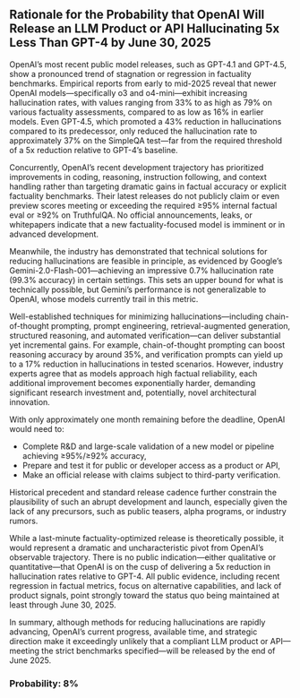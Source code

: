 ## Rationale for the Probability that OpenAI Will Release an LLM Product or API Hallucinating 5x Less Than GPT-4 by June 30, 2025

OpenAI’s most recent public model releases, such as GPT-4.1 and GPT-4.5, show a pronounced trend of stagnation or regression in factuality benchmarks. Empirical reports from early to mid-2025 reveal that newer OpenAI models—specifically o3 and o4-mini—exhibit increasing hallucination rates, with values ranging from 33% to as high as 79% on various factuality assessments, compared to as low as 16% in earlier models. Even GPT-4.5, which promoted a 43% reduction in hallucinations compared to its predecessor, only reduced the hallucination rate to approximately 37% on the SimpleQA test—far from the required threshold of a 5x reduction relative to GPT-4’s baseline.

Concurrently, OpenAI’s recent development trajectory has prioritized improvements in coding, reasoning, instruction following, and context handling rather than targeting dramatic gains in factual accuracy or explicit factuality benchmarks. Their latest releases do not publicly claim or even preview scores meeting or exceeding the required ≥95% internal factual eval or ≥92% on TruthfulQA. No official announcements, leaks, or whitepapers indicate that a new factuality-focused model is imminent or in advanced development.

Meanwhile, the industry has demonstrated that technical solutions for reducing hallucinations are feasible in principle, as evidenced by Google’s Gemini-2.0-Flash-001—achieving an impressive 0.7% hallucination rate (99.3% accuracy) in certain settings. This sets an upper bound for what is technically possible, but Gemini’s performance is not generalizable to OpenAI, whose models currently trail in this metric.

Well-established techniques for minimizing hallucinations—including chain-of-thought prompting, prompt engineering, retrieval-augmented generation, structured reasoning, and automated verification—can deliver substantial yet incremental gains. For example, chain-of-thought prompting can boost reasoning accuracy by around 35%, and verification prompts can yield up to a 17% reduction in hallucinations in tested scenarios. However, industry experts agree that as models approach high factual reliability, each additional improvement becomes exponentially harder, demanding significant research investment and, potentially, novel architectural innovation.

With only approximately one month remaining before the deadline, OpenAI would need to:
- Complete R&D and large-scale validation of a new model or pipeline achieving ≥95%/≥92% accuracy,
- Prepare and test it for public or developer access as a product or API,
- Make an official release with claims subject to third-party verification.

Historical precedent and standard release cadence further constrain the plausibility of such an abrupt development and launch, especially given the lack of any precursors, such as public teasers, alpha programs, or industry rumors.

While a last-minute factuality-optimized release is theoretically possible, it would represent a dramatic and uncharacteristic pivot from OpenAI’s observable trajectory. There is no public indication—either qualitative or quantitative—that OpenAI is on the cusp of delivering a 5x reduction in hallucination rates relative to GPT-4. All public evidence, including recent regression in factual metrics, focus on alternative capabilities, and lack of product signals, point strongly toward the status quo being maintained at least through June 30, 2025.

In summary, although methods for reducing hallucinations are rapidly advancing, OpenAI’s current progress, available time, and strategic direction make it exceedingly unlikely that a compliant LLM product or API—meeting the strict benchmarks specified—will be released by the end of June 2025.

### Probability: 8%